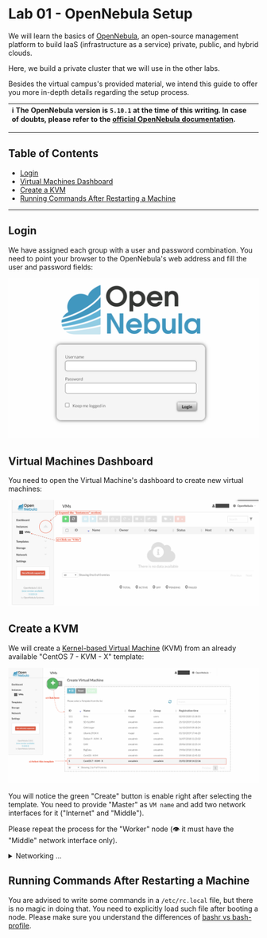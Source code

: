 <!-- omit in toc -->
# Lab 01 - OpenNebula Setup

We will learn the basics of [OpenNebula], an open-source management platform to build IaaS (infrastructure as a service) private, public, and hybrid clouds.

Here, we build a private cluster that we will use in the other labs.

Besides the virtual campus's provided material, we intend this guide to offer you more in-depth details regarding the setup process.

|:information_source: The OpenNebula version is `5.10.1` at the time of this writing. In case of doubts, please refer to the [official OpenNebula documentation][OpenNebula Docs].|
|:---|

---

<!-- omit in toc -->
## Table of Contents

- [Login](#login)
- [Virtual Machines Dashboard](#virtual-machines-dashboard)
- [Create a KVM](#create-a-kvm)
- [Running Commands After Restarting a Machine](#running-commands-after-restarting-a-machine)

---

## Login

We have assigned each group with a user and password combination. You need to point your browser to the OpenNebula's web address and fill the user and password fields:

![login page](./img/login.png)

## Virtual Machines Dashboard

You need to open the Virtual Machine's dashboard to create new virtual machines:

![virtual machine dashboard](./img/vms.png)

## Create a KVM

We will create a [Kernel-based Virtual Machine][kvm] (KVM) from an already available "CentOS 7 - KVM - X" template:

![select centos 7 - KVM - X template](./img/select-template.png)

You will notice the green "Create" button is enable right after selecting the template. You need to provide "Master" as `VM name` and add two network interfaces for it ("Internet" and "Middle").

Please repeat the process for the "Worker" node (:eye: it must have the "Middle" network interface only).

<details>
<summary>Networking ...</summary>

---

Cluster's nodes need a network connection to interconnect virtual machines or access external resources (e.g., the Internet).

We want to forbid worker nodes to directly access the Internet, but delegate this access to master nodes:

![networking](./img/networking.png)

OpenNebula features a concept of [Virtual Network] that we will use in our Master and Worker nodes. We have two Virtual Networks that can be used out of the box: Internet and Middle.

<!-- omit in toc -->
### Internet - Virtual Network

We can use this Virtual Network to allow our Master node to access the Internet. Important attributes:

- `ID`: `0`
- `Bridge`: `br0`
- `DNS`: `158.109.0.1 158.109.0.9`
- `Gateway`: `10.10.10.1`
- `Network Address`: `10.10.10.0`
- `Network Mask`: `255.255.255.0`

<!-- omit in toc -->
### Middle - Virtual Network

This Virtual Network is intended to interconnect virtual machines inside OpenNebula. Important attributes:

- `ID`: `1`
- `Bridge`: `br2`
- `Network Address`: `20.20.20.0`
- `Network Mask`: `2255.255.254.0`

<!-- omit in toc -->
### Defining Firewall Rules

You will use the `firewall-cmd` to define some firewalls rules. For example:

```script
firewall-cmd --direct --add-rule ipv4 filter FORWARD 0 –i ens3 –o ens4 –m state --state RELATED,ESTABLISHED –j ACCEPT
```

Let's focus on the `–i ens3 –o ens4` part. Here, we're specifying `ens3` as input, and `ens4` as output. In our setup, `ens3` corresponds to the "Internet" network, and `ens4` to the "Middle" network.

:warning: **You need to verify `ens3` and `ens4` are correct. How? `ls /etc/sysconfig/network-scripts/ifcfg-ens*`.**

---

</details>

## Running Commands After Restarting a Machine

You are advised to write some commands in a `/etc/rc.local` file, but there is no magic in doing that. You need to explicitly load such file after booting a node. Please make sure you understand the differences of [bashr vs bash-profile].

[bashr vs bash-profile]: https://linuxize.com/post/bashrc-vs-bash-profile/
[OpenNebula]: https://opennebula.io/
[OpenNebula Docs]: http://docs.opennebula.io/5.10/operation/index.html
[kvm]: https://www.linux-kvm.org/page/Main_Page
[Virtual Network]: http://docs.opennebula.io/5.10/operation/network_management/manage_vnets.html

